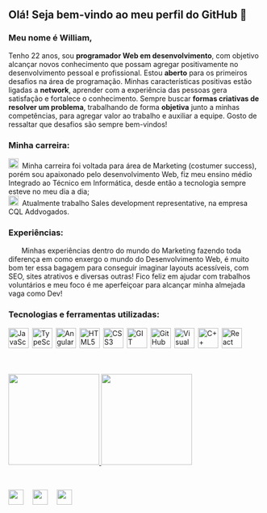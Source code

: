 ## Olá! Seja bem-vindo ao meu perfil do GitHub 👋

### Meu nome é William, 

Tenho 22 anos, sou **programador Web em desenvolvimento**, com objetivo alcançar novos conhecimento que possam agregar positivamente no desenvolvimento pessoal e profissional. Estou **aberto** para os primeiros desafios na área de programação. Minhas características positivas estão ligadas a **network**, aprender com a experiência das pessoas gera satisfação e fortalece o conhecimento. Sempre buscar **formas criativas de resolver um problema**, trabalhando de forma **objetiva** junto a minhas competências, para agregar valor ao trabalho e auxiliar a equipe. Gosto de ressaltar que desafios são sempre bem-vindos!


### Minha carreira:
<img width="20px" height="20px" src="https://cdn-icons-png.flaticon.com/512/9589/9589496.png">&ensp;Minha carreira foi voltada para área de Marketing (costumer success), porém sou apaixonado pelo desenvolvimento Web, fiz meu ensino médio Integrado ao Técnico em Informática, desde então a tecnologia sempre esteve no meu dia a dia;<br>
<img width="20px" height="20px" src="https://cdn-icons-png.flaticon.com/512/9589/9589496.png">&ensp;Atualmente trabalho Sales development representative, na empresa CQL Addvogados.
<br>
### Experiências:
<img width="15px" height="15px" src="https://cdn-icons-png.flaticon.com/512/3953/3953226.png">&ensp;
Minhas experiências dentro do mundo do Marketing fazendo toda diferença em como enxergo o mundo do Desenvolvimento Web, é muito bom ter essa bagagem para conseguir imaginar layouts acessíveis, com SEO, sites atrativos e diversas outras! Fico feliz em ajudar com trabalhos voluntários e meu foco é me aperfeiçoar para alcançar minha almejada vaga como Dev! <br>
### Tecnologias e ferramentas utilizadas:
<img width="40px" height="40px" src="https://cdn-icons-png.flaticon.com/512/5968/5968292.png" title="JavaScript">&ensp;<img width="40px" height="40px" src="https://github.com/WilliamMoro/WilliamMoro/assets/138053934/2b02ce1c-a151-41a2-94f2-8dc85c401589.png" title="TypeScript">&ensp;<img width="40px" height="40px" src="!https://github.com/WilliamMoro/WilliamMoro/assets/138053934/72ec0938-8887-42e6-81e8-53e50bcd1720" title="Angular">&ensp;<img width="40px" height="40px" src="https://cdn-icons-png.flaticon.com/512/5968/5968267.png" title="HTML5">&ensp;<img width="40px" height="40px" src="https://cdn-icons-png.flaticon.com/512/5968/5968242.png" title="CSS3">&ensp;<img width="40px" height="40px" src="https://git-scm.com/images/logos/downloads/Git-Icon-1788C.png" title="GIT">&ensp;<img width="40px" height="40px" src="https://github.com/WilliamMoro/WilliamMoro/assets/138053934/84e32b37-5890-47ed-b448-a2f3f9945257" title="GitHub">&ensp;<img width="40px" height="40px" src="https://cdn.icon-icons.com/icons2/2107/PNG/512/file_type_vscode_icon_130084.png" title="Visual Studio Code">&ensp;<img width="40px" height="40px" src="https://cdn-icons-png.flaticon.com/512/6132/6132222.png" title="C++">&ensp;<img width="40px" height="40px" src="https://github.com/WilliamMoro/WilliamMoro/assets/138053934/d2728fbe-62fb-47d0-8f7d-c0a8dbe24c30" title="React">&ensp;

<br>
<br>

<a href="https://github.com/WilliamMoro">
<img height="180em" src="https://github-readme-stats.vercel.app/api/top-langs/?username=WilliamMoro&layout=compact&langs_count=7&theme=dracula">
<img height="180em" src="https://github-readme-stats.vercel.app/api?username=WilliamMoro&show_icons=true&theme=dracula&include_all_commits=true&count_private=true">
</div>
<br>
<br>
  
##
<div>
<a href="https://instagram.com/william_moro09?igshid=OGQ5ZDc2ODk2ZA==" target="_blank"><img src="https://icon-library.com/images/instagram-icon-png-white/instagram-icon-png-white-2.jpg" target="_blank" width="30px" height="30px"></a>&emsp;
<a href = "mailto:williamjuan_16moro@icloud.com"><img src="https://cdn-icons-png.flaticon.com/512/526/526901.png" target="_blank" width="30px" height="30px"></a>&emsp;
<a href="https://www.linkedin.com/in/william-moro-3b4909184/" target="_blank"><img src="https://www.iconsdb.com/icons/download/white/linkedin-32.png" target="_blank" width="30px" height="30px"></a>
</div>
